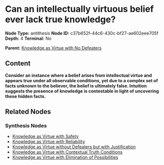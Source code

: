 # Can an intellectually virtuous belief ever lack true knowledge?

**Node Type:** antithesis
**Node ID:** c37b652f-44c6-430c-bf27-ae602eee705f
**Depth:** 4
**Terminal:** No

**Parent:** [Knowledge as Virtue with No Defeaters](knowledge-as-virtue-with-no-defeaters-synthesis-e1671132-c55e-4c61-9a9c-348d2b22e150.md)

## Content

**Consider an instance where a belief arises from intellectual virtue and appears true under all observable conditions, yet due to a complex set of facts unknown to the believer, the belief is ultimately false. Intuition suggests the presence of knowledge is contestable in light of uncovering these hidden facts.**

## Related Nodes

### Synthesis Nodes

- [Knowledge as Virtue with Safety](knowledge-as-virtue-with-safety-synthesis-a841a5a0-e2d0-4777-aecb-a2dd83c4bca3.md)
- [Knowledge as Virtue with Reliability](knowledge-as-virtue-with-reliability-synthesis-c0c0b541-9ae2-48fe-8205-ef470c1f5fa4.md)
- [Knowledge as Virtue without Defeaters but with Justification](knowledge-as-virtue-without-defeaters-but-with-justification-synthesis-97f69f68-5ce1-4bd4-8908-99e986310158.md)
- [Knowledge as Virtue with Contextual Truth Conditions](knowledge-as-virtue-with-contextual-truth-conditions-synthesis-db858062-5f8c-4c4c-a6c9-cae9da34f216.md)
- [Knowledge as Virtue with Elimination of Possibilities](knowledge-as-virtue-with-elimination-of-possibilities-synthesis-46ee335b-3851-4915-a1e5-783e638883a0.md)
